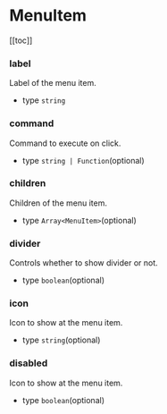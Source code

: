 # MenuItem

[[toc]]

### label
Label of the menu item.
* type `string`

### command
Command to execute on click.
* type `string | Function`(optional)

### children
Children of the menu item.
* type `Array<MenuItem>`(optional)

### divider
Controls whether to show divider or not.
* type `boolean`(optional)

### icon
Icon to show at the menu item.
* type `string`(optional)


### disabled
Icon to show at the menu item.
* type `boolean`(optional)